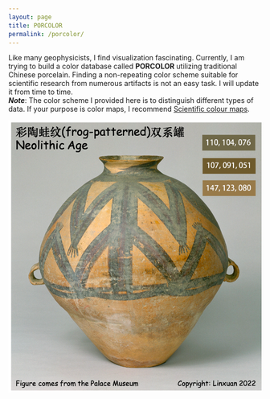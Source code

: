 ```yaml
---
layout: page
title: PORCOLOR
permalink: /porcolor/
---
```



Like many geophysicists, I find visualization fascinating. Currently, I am trying to build a color database called <b>PORCOLOR</b> utilizing traditional Chinese porcelain. Finding a non-repeating color scheme suitable for scientific research from numerous artifacts is not an easy task. I will update it from time to time.
<br>
<b><i>Note</i></b>: The color scheme I provided here is to distinguish different types of data. If your purpose is color maps, I recommend <a href="https://www.fabiocrameri.ch/colourmaps">Scientific colour maps</a>.


![11](./PORCOLOR_UPLOAD/1.png)

